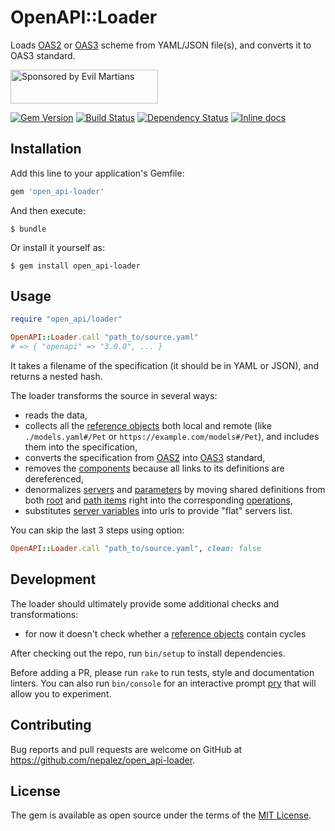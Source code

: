 # OpenAPI::Loader

Loads [OAS2][oas2] or [OAS3][oas3] scheme from YAML/JSON file(s), and converts it to OAS3 standard.

<a href="https://evilmartians.com/">
<img src="https://evilmartians.com/badges/sponsored-by-evil-martians.svg" alt="Sponsored by Evil Martians" width="236" height="54"></a>

[![Gem Version][gem-badger]][gem]
[![Build Status][travis-badger]][travis]
[![Dependency Status][gemnasium-badger]][gemnasium]
[![Inline docs][inch-badger]][inch]

## Installation

Add this line to your application's Gemfile:

```ruby
gem 'open_api-loader'
```

And then execute:

```shell
$ bundle
```

Or install it yourself as:

```shell
$ gem install open_api-loader
```

## Usage

```ruby
require "open_api/loader"

OpenAPI::Loader.call "path_to/source.yaml"
# => { "openapi" => "3.0.0", ... }
```

It takes a filename of the specification (it should be in YAML or JSON), and returns a nested hash.

The loader transforms the source in several ways:

- reads the data,
- collects all the [reference objects][ref] both local and remote (like `./models.yaml#/Pet` or `https://example.com/models#/Pet`), and includes them into the specification,
- converts the specification from [OAS2][oas2] into [OAS3][oas3] standard,
- removes the [components][components] because all links to its definitions are dereferenced,
- denormalizes [servers][servers] and [parameters][parameters] by moving shared definitions from both [root][root] and [path items][paths] right into the corresponding [operations][operations],
- substitutes [server variables][server variables] into urls to provide "flat" servers list.

You can skip the last 3 steps using option:

```ruby
OpenAPI::Loader.call "path_to/source.yaml", clean: false
```

## Development

The loader should ultimately provide some additional checks and transformations:
- for now it doesn't check whether a [reference objects][ref] contain cycles

After checking out the repo, run `bin/setup` to install dependencies.

Before adding a PR, please run `rake` to run tests, style and documentation linters. You can also run `bin/console` for an interactive prompt [pry][pry] that will allow you to experiment.

## Contributing

Bug reports and pull requests are welcome on GitHub at https://github.com/nepalez/open_api-loader.

## License

The gem is available as open source under the terms of the [MIT License][license].

[codeclimate-badger]: https://img.shields.io/codeclimate/github/nepalez/open_api-loader.svg?style=flat
[codeclimate]: https://codeclimate.com/github/nepalez/open_api-loader
[components]: https://github.com/OAI/OpenAPI-Specification/blob/master/versions/3.0.0.md#componentsObject
[gem-badger]: https://img.shields.io/gem/v/open_api-loader.svg?style=flat
[gem]: https://rubygems.org/gems/open_api-loader
[gemnasium-badger]: https://img.shields.io/gemnasium/nepalez/open_api-loader.svg?style=flat
[gemnasium]: https://gemnasium.com/nepalez/open_api-loader
[inch-badger]: http://inch-ci.org/github/nepalez/open_api-loader.svg
[inch]: https://inch-ci.org/github/nepalez/open_api-loader
[license]: https://opensource.org/licenses/MIT
[oas2]: https://github.com/OAI/OpenAPI-Specification/blob/master/versions/2.0.md
[oas3]: https://github.com/OAI/OpenAPI-Specification/blob/master/versions/3.0.0.md
[operations]: https://github.com/OAI/OpenAPI-Specification/blob/master/versions/3.0.0.md#operationObject
[parameters]: https://github.com/OAI/OpenAPI-Specification/blob/master/versions/3.0.0.md#parameterObject
[paths]: https://github.com/OAI/OpenAPI-Specification/blob/master/versions/3.0.0.md#pathItemObject
[pry]: https://github.com/pry/pry
[ref]: https://github.com/OAI/OpenAPI-Specification/blob/master/versions/3.0.0.md#referenceObject
[root]: https://github.com/OAI/OpenAPI-Specification/blob/master/versions/3.0.0.md#oasObject
[server variables]: https://github.com/OAI/OpenAPI-Specification/blob/master/versions/3.0.0.md#serverVariableObject
[servers]: https://github.com/OAI/OpenAPI-Specification/blob/master/versions/3.0.0.md#serverObject
[travis-badger]: https://img.shields.io/travis/nepalez/open_api-loader/master.svg?style=flat
[travis]: https://travis-ci.org/nepalez/open_api-loader
